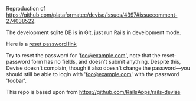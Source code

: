Reproduction of https://github.com/plataformatec/devise/issues/4397#issuecomment-274038522.

The development sqlite DB is in Git, just run Rails in development mode.

Here is a [reset password link](http://localhost:3000/users/password/edit?reset_password_token=---fq9wEMk3-nHYg9R98)

Try to reset the password for 'foo@example.com', note that the reset-password form has no fields,
and doesn't submit anything.  Despite this, Devise doesn't complain, though it also doesn't change
the password—you should still be able to login with 'foo@example.com' with the password 'foobar'.

This repo is based upon from https://github.com/RailsApps/rails-devise
